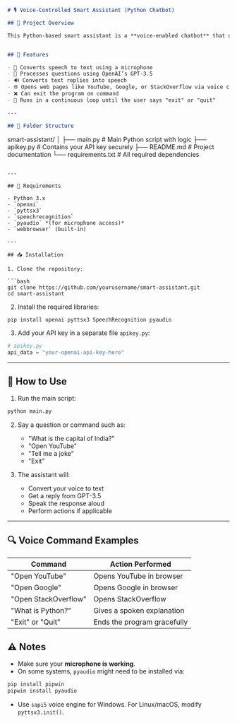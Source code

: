 

```markdown
# 🎙️ Voice-Controlled Smart Assistant (Python Chatbot)

## 📌 Project Overview

This Python-based smart assistant is a **voice-enabled chatbot** that uses OpenAI's GPT model to respond to user queries in natural language. It listens to your voice commands, processes them using GPT-3.5, speaks the response aloud, and can also perform specific actions like opening websites.


## 🔧 Features

- 🎤 Converts speech to text using a microphone
- 🧠 Processes questions using OpenAI’s GPT-3.5
- 🔊 Converts text replies into speech
- 🌐 Opens web pages like YouTube, Google, or StackOverflow via voice commands
- ❌ Can exit the program on command
- 🔁 Runs in a continuous loop until the user says "exit" or "quit"

---

## 📂 Folder Structure

```

smart-assistant/
│
├── main.py                # Main Python script with logic
├── apikey.py              # Contains your API key securely
├── README.md              # Project documentation
└── requirements.txt       # All required dependencies

````

---

## 📜 Requirements

- Python 3.x
- `openai`
- `pyttsx3`
- `speechrecognition`
- `pyaudio` *(for microphone access)*
- `webbrowser` (built-in)

---

## 📥 Installation

1. Clone the repository:

```bash
git clone https://github.com/yourusername/smart-assistant.git
cd smart-assistant
````

2. Install the required libraries:

```bash
pip install openai pyttsx3 SpeechRecognition pyaudio
```

3. Add your API key in a separate file `apikey.py`:

```python
# apikey.py
api_data = "your-openai-api-key-here"
```

---

## 🚀 How to Use

1. Run the main script:

```bash
python main.py
```

2. Say a question or command such as:

   * "What is the capital of India?"
   * "Open YouTube"
   * "Tell me a joke"
   * "Exit"

3. The assistant will:

   * Convert your voice to text
   * Get a reply from GPT-3.5
   * Speak the response aloud
   * Perform actions if applicable

---

## 🔍 Voice Command Examples

| Command              | Action Performed            |
| -------------------- | --------------------------- |
| "Open YouTube"       | Opens YouTube in browser    |
| "Open Google"        | Opens Google in browser     |
| "Open StackOverflow" | Opens StackOverflow         |
| "What is Python?"    | Gives a spoken explanation  |
| "Exit" or "Quit"     | Ends the program gracefully |



## ⚠️ Notes

* Make sure your **microphone is working**.
* On some systems, `pyaudio` might need to be installed via:

```bash
pip install pipwin
pipwin install pyaudio
```

* Use `sapi5` voice engine for Windows. For Linux/macOS, modify `pyttsx3.init()`.


